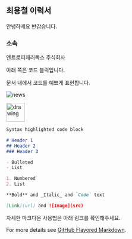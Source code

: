 ## 최용철 이력서

안녕하세요 반갑습니다.

### 소속

엔트로피패러독스 주식회사

아래 쪽은 코드 블럭입니다.

문서 내에서 코드를 예쁘게 표현합니다.

![news](https://imgnews.pstatic.net/image/003/2021/09/06/NISI20210902_0017905800_web_20210902154624_20210906145907028.jpg?type=w647)

<img src="https://imgnews.pstatic.net/image/003/2021/09/06/NISI20210902_0017905800_web_20210902154624_20210906145907028.jpg?type=w647" alt="drawing" width="50"/>

```markdown
Syntax highlighted code block

# Header 1
## Header 2
### Header 3

- Bulleted
- List

1. Numbered
2. List

**Bold** and _Italic_ and `Code` text

[Link](url) and ![Image](src)
```

자세한 마크다운 사용법은 아래 링크를 확인해주세요.

For more details see [GitHub Flavored Markdown](https://guides.github.com/features/mastering-markdown/).
